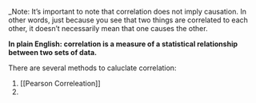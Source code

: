 _Note: It’s important to note that correlation does not imply causation. In other words, just because you see that two things are correlated to each other, it doesn’t necessarily mean that one causes the other. 

**In plain English: correlation is a measure of a statistical relationship between two sets of data.**


There are several methods to caluclate correlation:
1. [[Pearson Correleation]]
2. 
